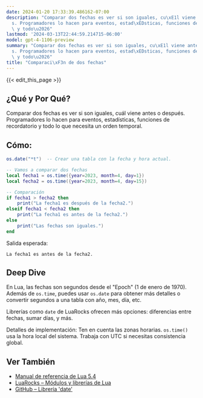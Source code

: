 ```yaml
---
date: 2024-01-20 17:33:39.486162-07:00
description: "Comparar dos fechas es ver si son iguales, cu\xE1l viene antes o despu\xE9\
  s. Programadores lo hacen para eventos, estad\xEDsticas, funciones de recordatorio\
  \ y todo\u2026"
lastmod: '2024-03-13T22:44:59.214715-06:00'
model: gpt-4-1106-preview
summary: "Comparar dos fechas es ver si son iguales, cu\xE1l viene antes o despu\xE9\
  s. Programadores lo hacen para eventos, estad\xEDsticas, funciones de recordatorio\
  \ y todo\u2026"
title: "Comparaci\xF3n de dos fechas"
---
```


{{< edit_this_page >}}

## ¿Qué y Por Qué?
Comparar dos fechas es ver si son iguales, cuál viene antes o después. Programadores lo hacen para eventos, estadísticas, funciones de recordatorio y todo lo que necesita un orden temporal.

## Cómo:
```Lua
os.date("*t")  -- Crear una tabla con la fecha y hora actual.

-- Vamos a comparar dos fechas
local fecha1 = os.time({year=2023, month=4, day=1})
local fecha2 = os.time({year=2023, month=4, day=15})

-- Comparación
if fecha1 > fecha2 then
    print("La fecha1 es después de la fecha2.")
elseif fecha1 < fecha2 then
    print("La fecha1 es antes de la fecha2.")
else
    print("Las fechas son iguales.")
end
```
Salida esperada:
```
La fecha1 es antes de la fecha2.
```

## Deep Dive
En Lua, las fechas son segundos desde el "Epoch" (1 de enero de 1970). Además de `os.time`, puedes usar `os.date` para obtener más detalles o convertir segundos a una tabla con año, mes, día, etc.

Librerías como `date` de LuaRocks ofrecen más opciones: diferencias entre fechas, sumar días, y más.

Detalles de implementación: Ten en cuenta las zonas horarias. `os.time()` usa la hora local del sistema. Trabaja con UTC si necesitas consistencia global.

## Ver También
- [Manual de referencia de Lua 5.4](http://www.lua.org/manual/5.4/)
- [LuaRocks – Módulos y librerías de Lua](https://luarocks.org/)
- [GitHub – Librería 'date'](https://github.com/Tieske/date)
